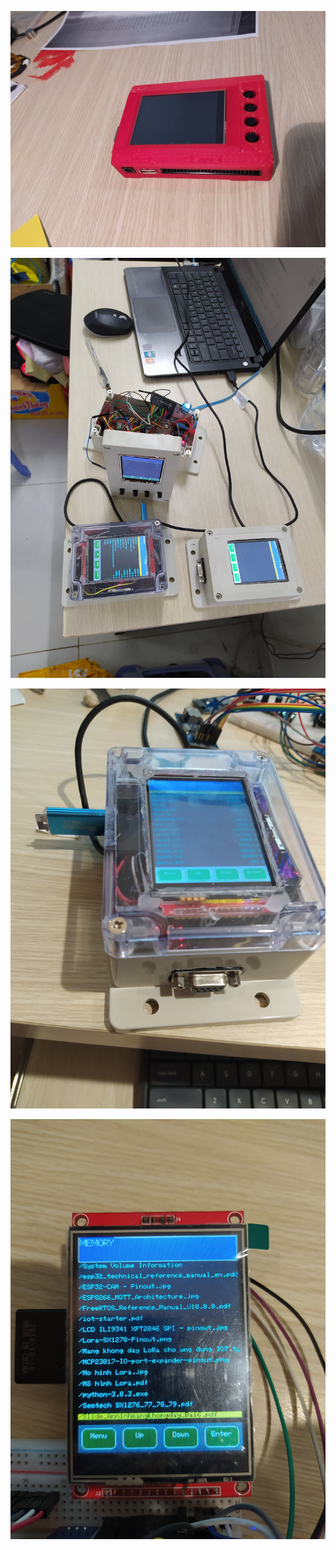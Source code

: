 
!["DNC1"](https://github.com/phamduy738/WebUI-MQTT/blob/main/img1.jpg "DNC1")

!["DNC2"](https://github.com/phamduy738/WebUI-MQTT/blob/main/img2.jpg "DNC2")

!["DNC3"](https://github.com/phamduy738/WebUI-MQTT/blob/main/img3.jpg "DNC3")

!["DNC4"](https://github.com/phamduy738/WebUI-MQTT/blob/main/img4.jpg "DNC4")

